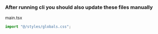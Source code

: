 ### After running cli you should also update these files manually

main.tsx
```js
import "@/styles/globals.css";
```

